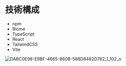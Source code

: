 # 技術構成
- npm
- Biome
- TypeScript
- React
- TailwindCSS
- Vite

![DABC0E98-E9BF-4665-860B-588D8482D762_1_102_o](https://github.com/user-attachments/assets/a41303f6-cfd1-4954-ae05-0968c8fb1b5f)
